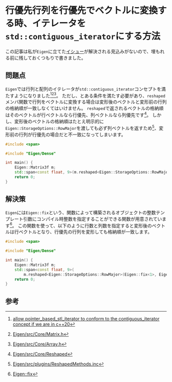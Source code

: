 # 行優先行列を行優先でベクトルに変換する時、イテレータを`std::contiguous_iterator`にする方法

この記事は私が`Eigen`に立てた[イシュー](https://gitlab.com/libeigen/eigen/-/issues/2840)が解決される見込みがないので、埋もれる前に残しておくつもりで書きました。

## 問題点
`Eigen`では行列と配列のイテレータが`std::contiguous_iterator`コンセプトを満たすようになりました[^1][^2][^3]。
ただし、とある条件を満たす必要があり、`reshaped`メンバ関数で行列をベクトルに変換する場合は変形後のベクトルと変形前の行列の格納順が一致しなくてはいけません。
`reshaped`で返されるベクトルの格納順はそのベクトルが行ベクトルなら行優先、列ベクトルなら列優先です[^5]。
しかし、変形後のベクトルの格納順はたとえ明示的に`Eigen::StorageOptions::RowMajor`を渡しても必ず列ベクトルを返すため[^6]、変形前の行列が行優先の場合だと不一致になってしまいます。

```cpp
#include <span>

#include "Eigen/Dense"

int main() {
    Eigen::Matrix3f m;
    std::span<const float, 9>(m.reshaped<Eigen::StorageOptions::RowMajor>().begin(), 9); // エラー
    return 0;
}
```

## 解決策
`Eigen`には`Eigen::fix`という、関数によって構築されるオブジェクトの整数テンプレート引数にコンパイル時整数を指定することができる関数が用意されています[^4]。
この関数を使って、以下のように行数と列数を指定すると変形後のベクトルは行ベクトルとなり、行優先の行列を変形しても格納順が一致します。

```cpp
#include <span>

#include "Eigen/Dense"

int main() {
    Eigen::Matrix3f m;
    std::span<const float, 9>(
        m.reshaped<Eigen::StorageOptions::RowMajor>(Eigen::fix<1>, Eigen::fix<9>).begin(), 9);
    return 0;
}
```

## 参考
[^1]: [allow pointer_based_stl_iterator to conform to the contiguous_iterator concept if we are in c++20](https://gitlab.com/libeigen/eigen/-/merge_requests/1636)
[^2]: [Eigen/src/Core/Matrix.h](https://gitlab.com/libeigen/eigen/-/blob/master/Eigen/src/Core/Matrix.h#L50)
[^3]: [Eigen/src/Core/Array.h](https://gitlab.com/libeigen/eigen/-/blob/master/Eigen/src/Core/Array.h#L20)
[^4]: [Eigen::fix](https://libeigen.gitlab.io/docs/group__Core__Module.html#gac01f234bce100e39e6928fdc470e5194)
[^5]: [Eigen/src/Core/Reshaped](https://gitlab.com/libeigen/eigen/-/blob/master/Eigen/src/Core/Reshaped.h#L63)
[^6]: [Eigen/src/plugins/ReshapedMethods.inc](https://gitlab.com/libeigen/eigen/-/blob/master/Eigen/src/plugins/ReshapedMethods.inc#L117)
